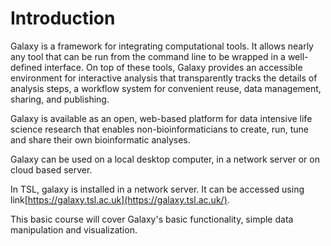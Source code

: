 # Introduction

Galaxy is a framework for integrating computational tools. It allows nearly any tool that can be run from the command line to be wrapped in a well-defined interface. On top of these tools, Galaxy provides an accessible environment for interactive analysis that transparently tracks the details of analysis steps, a workflow system for convenient reuse, data management, sharing, and publishing.

Galaxy is available as an open, web-based platform for data intensive life science research that enables non-bioinformaticians to create, run, tune and share their own bioinformatic analyses.

Galaxy can be used on a local desktop computer, in a network server or on cloud based server.

In TSL, galaxy is installed in a network server. It can be accessed using link[https://galaxy.tsl.ac.uk](https://galaxy.tsl.ac.uk/).

This basic course will cover Galaxy's basic functionality, simple data manipulation and visualization.

